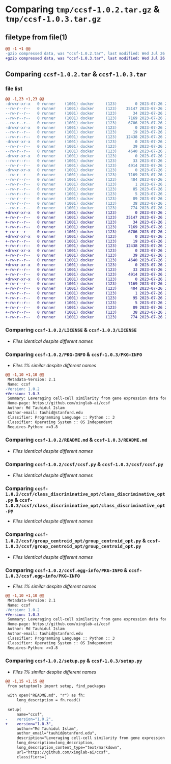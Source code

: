 # Comparing `tmp/ccsf-1.0.2.tar.gz` & `tmp/ccsf-1.0.3.tar.gz`

## filetype from file(1)

```diff
@@ -1 +1 @@
-gzip compressed data, was "ccsf-1.0.2.tar", last modified: Wed Jul 26 23:28:01 2023, max compression
+gzip compressed data, was "ccsf-1.0.3.tar", last modified: Wed Jul 26 23:37:27 2023, max compression
```

## Comparing `ccsf-1.0.2.tar` & `ccsf-1.0.3.tar`

### file list

```diff
@@ -1,23 +1,23 @@
-drwxr-xr-x   0 runner    (1001) docker     (123)        0 2023-07-26 23:28:01.585118 ccsf-1.0.2/
--rw-r--r--   0 runner    (1001) docker     (123)    35147 2023-07-26 23:26:44.000000 ccsf-1.0.2/LICENSE
--rw-r--r--   0 runner    (1001) docker     (123)       34 2023-07-26 23:26:44.000000 ccsf-1.0.2/MANIFEST.in
--rw-r--r--   0 runner    (1001) docker     (123)     7169 2023-07-26 23:28:01.585118 ccsf-1.0.2/PKG-INFO
--rw-r--r--   0 runner    (1001) docker     (123)     6706 2023-07-26 23:26:44.000000 ccsf-1.0.2/README.md
-drwxr-xr-x   0 runner    (1001) docker     (123)        0 2023-07-26 23:28:01.585118 ccsf-1.0.2/ccsf/
--rw-r--r--   0 runner    (1001) docker     (123)       19 2023-07-26 23:26:44.000000 ccsf-1.0.2/ccsf/__init__.py
--rw-r--r--   0 runner    (1001) docker     (123)    12438 2023-07-26 23:26:44.000000 ccsf-1.0.2/ccsf/ccsf.py
-drwxr-xr-x   0 runner    (1001) docker     (123)        0 2023-07-26 23:28:01.585118 ccsf-1.0.2/ccsf/class_discriminative_opt/
--rw-r--r--   0 runner    (1001) docker     (123)       39 2023-07-26 23:26:44.000000 ccsf-1.0.2/ccsf/class_discriminative_opt/__init__.py
--rw-r--r--   0 runner    (1001) docker     (123)     4640 2023-07-26 23:26:44.000000 ccsf-1.0.2/ccsf/class_discriminative_opt/class_discriminative_opt.py
-drwxr-xr-x   0 runner    (1001) docker     (123)        0 2023-07-26 23:28:01.585118 ccsf-1.0.2/ccsf/group_centroid_opt/
--rw-r--r--   0 runner    (1001) docker     (123)       33 2023-07-26 23:26:44.000000 ccsf-1.0.2/ccsf/group_centroid_opt/__init__.py
--rw-r--r--   0 runner    (1001) docker     (123)     4914 2023-07-26 23:26:44.000000 ccsf-1.0.2/ccsf/group_centroid_opt/group_centroid_opt.py
-drwxr-xr-x   0 runner    (1001) docker     (123)        0 2023-07-26 23:28:01.585118 ccsf-1.0.2/ccsf.egg-info/
--rw-r--r--   0 runner    (1001) docker     (123)     7169 2023-07-26 23:28:01.000000 ccsf-1.0.2/ccsf.egg-info/PKG-INFO
--rw-r--r--   0 runner    (1001) docker     (123)      404 2023-07-26 23:28:01.000000 ccsf-1.0.2/ccsf.egg-info/SOURCES.txt
--rw-r--r--   0 runner    (1001) docker     (123)        1 2023-07-26 23:28:01.000000 ccsf-1.0.2/ccsf.egg-info/dependency_links.txt
--rw-r--r--   0 runner    (1001) docker     (123)       85 2023-07-26 23:28:01.000000 ccsf-1.0.2/ccsf.egg-info/requires.txt
--rw-r--r--   0 runner    (1001) docker     (123)        5 2023-07-26 23:28:01.000000 ccsf-1.0.2/ccsf.egg-info/top_level.txt
--rw-r--r--   0 runner    (1001) docker     (123)       89 2023-07-26 23:26:44.000000 ccsf-1.0.2/pyproject.toml
--rw-r--r--   0 runner    (1001) docker     (123)       38 2023-07-26 23:28:01.585118 ccsf-1.0.2/setup.cfg
--rw-r--r--   0 runner    (1001) docker     (123)      774 2023-07-26 23:26:44.000000 ccsf-1.0.2/setup.py
+drwxr-xr-x   0 runner    (1001) docker     (123)        0 2023-07-26 23:37:27.488936 ccsf-1.0.3/
+-rw-r--r--   0 runner    (1001) docker     (123)    35147 2023-07-26 23:35:58.000000 ccsf-1.0.3/LICENSE
+-rw-r--r--   0 runner    (1001) docker     (123)       34 2023-07-26 23:35:58.000000 ccsf-1.0.3/MANIFEST.in
+-rw-r--r--   0 runner    (1001) docker     (123)     7169 2023-07-26 23:37:27.484936 ccsf-1.0.3/PKG-INFO
+-rw-r--r--   0 runner    (1001) docker     (123)     6706 2023-07-26 23:35:58.000000 ccsf-1.0.3/README.md
+drwxr-xr-x   0 runner    (1001) docker     (123)        0 2023-07-26 23:37:27.484936 ccsf-1.0.3/ccsf/
+-rw-r--r--   0 runner    (1001) docker     (123)       19 2023-07-26 23:35:58.000000 ccsf-1.0.3/ccsf/__init__.py
+-rw-r--r--   0 runner    (1001) docker     (123)    12438 2023-07-26 23:35:58.000000 ccsf-1.0.3/ccsf/ccsf.py
+drwxr-xr-x   0 runner    (1001) docker     (123)        0 2023-07-26 23:37:27.484936 ccsf-1.0.3/ccsf/class_discriminative_opt/
+-rw-r--r--   0 runner    (1001) docker     (123)       39 2023-07-26 23:35:58.000000 ccsf-1.0.3/ccsf/class_discriminative_opt/__init__.py
+-rw-r--r--   0 runner    (1001) docker     (123)     4640 2023-07-26 23:35:58.000000 ccsf-1.0.3/ccsf/class_discriminative_opt/class_discriminative_opt.py
+drwxr-xr-x   0 runner    (1001) docker     (123)        0 2023-07-26 23:37:27.484936 ccsf-1.0.3/ccsf/group_centroid_opt/
+-rw-r--r--   0 runner    (1001) docker     (123)       33 2023-07-26 23:35:58.000000 ccsf-1.0.3/ccsf/group_centroid_opt/__init__.py
+-rw-r--r--   0 runner    (1001) docker     (123)     4914 2023-07-26 23:35:58.000000 ccsf-1.0.3/ccsf/group_centroid_opt/group_centroid_opt.py
+drwxr-xr-x   0 runner    (1001) docker     (123)        0 2023-07-26 23:37:27.484936 ccsf-1.0.3/ccsf.egg-info/
+-rw-r--r--   0 runner    (1001) docker     (123)     7169 2023-07-26 23:37:27.000000 ccsf-1.0.3/ccsf.egg-info/PKG-INFO
+-rw-r--r--   0 runner    (1001) docker     (123)      404 2023-07-26 23:37:27.000000 ccsf-1.0.3/ccsf.egg-info/SOURCES.txt
+-rw-r--r--   0 runner    (1001) docker     (123)        1 2023-07-26 23:37:27.000000 ccsf-1.0.3/ccsf.egg-info/dependency_links.txt
+-rw-r--r--   0 runner    (1001) docker     (123)       95 2023-07-26 23:37:27.000000 ccsf-1.0.3/ccsf.egg-info/requires.txt
+-rw-r--r--   0 runner    (1001) docker     (123)        5 2023-07-26 23:37:27.000000 ccsf-1.0.3/ccsf.egg-info/top_level.txt
+-rw-r--r--   0 runner    (1001) docker     (123)       89 2023-07-26 23:35:58.000000 ccsf-1.0.3/pyproject.toml
+-rw-r--r--   0 runner    (1001) docker     (123)       38 2023-07-26 23:37:27.488936 ccsf-1.0.3/setup.cfg
+-rw-r--r--   0 runner    (1001) docker     (123)      774 2023-07-26 23:35:58.000000 ccsf-1.0.3/setup.py
```

### Comparing `ccsf-1.0.2/LICENSE` & `ccsf-1.0.3/LICENSE`

 * *Files identical despite different names*

### Comparing `ccsf-1.0.2/PKG-INFO` & `ccsf-1.0.3/PKG-INFO`

 * *Files 1% similar despite different names*

```diff
@@ -1,10 +1,10 @@
 Metadata-Version: 2.1
 Name: ccsf
-Version: 1.0.2
+Version: 1.0.3
 Summary: Leveraging cell-cell similarity from gene expression data for high-performance spatial and temporal cellular mappings.
 Home-page: https://github.com/xinglab-ai/ccsf
 Author: Md Tauhidul Islam
 Author-email: tauhid@stanford.edu
 Classifier: Programming Language :: Python :: 3
 Classifier: Operating System :: OS Independent
 Requires-Python: >=3.8
```

### Comparing `ccsf-1.0.2/README.md` & `ccsf-1.0.3/README.md`

 * *Files identical despite different names*

### Comparing `ccsf-1.0.2/ccsf/ccsf.py` & `ccsf-1.0.3/ccsf/ccsf.py`

 * *Files identical despite different names*

### Comparing `ccsf-1.0.2/ccsf/class_discriminative_opt/class_discriminative_opt.py` & `ccsf-1.0.3/ccsf/class_discriminative_opt/class_discriminative_opt.py`

 * *Files identical despite different names*

### Comparing `ccsf-1.0.2/ccsf/group_centroid_opt/group_centroid_opt.py` & `ccsf-1.0.3/ccsf/group_centroid_opt/group_centroid_opt.py`

 * *Files identical despite different names*

### Comparing `ccsf-1.0.2/ccsf.egg-info/PKG-INFO` & `ccsf-1.0.3/ccsf.egg-info/PKG-INFO`

 * *Files 1% similar despite different names*

```diff
@@ -1,10 +1,10 @@
 Metadata-Version: 2.1
 Name: ccsf
-Version: 1.0.2
+Version: 1.0.3
 Summary: Leveraging cell-cell similarity from gene expression data for high-performance spatial and temporal cellular mappings.
 Home-page: https://github.com/xinglab-ai/ccsf
 Author: Md Tauhidul Islam
 Author-email: tauhid@stanford.edu
 Classifier: Programming Language :: Python :: 3
 Classifier: Operating System :: OS Independent
 Requires-Python: >=3.8
```

### Comparing `ccsf-1.0.2/setup.py` & `ccsf-1.0.3/setup.py`

 * *Files 1% similar despite different names*

```diff
@@ -1,15 +1,15 @@
 from setuptools import setup, find_packages
 
 with open("README.md", "r") as fh:
     long_description = fh.read()
 
 setup(
     name="ccsf",
-    version="1.0.2",
+    version="1.0.3",
     author="Md Tauhidul Islam",
     author_email="tauhid@stanford.edu",
     description="Leveraging cell-cell similarity from gene expression data for high-performance spatial and temporal cellular mappings.",
     long_description=long_description,
     long_description_content_type="text/markdown",
     url="https://github.com/xinglab-ai/ccsf",
     classifiers=[
```

